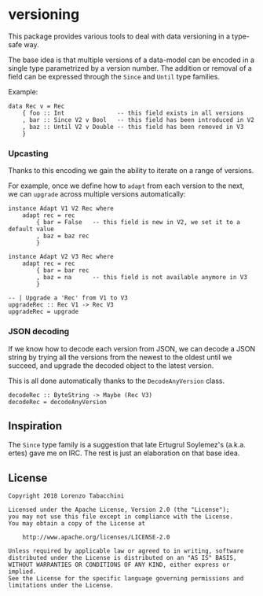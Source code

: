 # versioning

This package provides various tools to deal with data versioning in a type-safe way.

The base idea is that multiple versions of a data-model can be encoded in a single type parametrized by a version number.
The addition or removal of a field can be expressed through the `Since` and `Until` type families.

Example:

```
data Rec v = Rec
    { foo :: Int               -- this field exists in all versions
    , bar :: Since V2 v Bool   -- this field has been introduced in V2
    , baz :: Until V2 v Double -- this field has been removed in V3
    }
```

### Upcasting

Thanks to this encoding we gain the ability to iterate on a range of versions.

For example, once we define how to `adapt` from each version to the next,
we can `upgrade` across multiple versions automatically:

```
instance Adapt V1 V2 Rec where
    adapt rec = rec
        { bar = False   -- this field is new in V2, we set it to a default value
        , baz = baz rec
        }
        
instance Adapt V2 V3 Rec where
    adapt rec = rec
        { bar = bar rec
        , baz = na      -- this field is not available anymore in V3
        }

-- | Upgrade a 'Rec' from V1 to V3
upgradeRec :: Rec V1 -> Rec V3
upgradeRec = upgrade
```

### JSON decoding

If we know how to decode each version from JSON,
we can decode a JSON string by trying all the versions
from the newest to the oldest until we succeed,
and upgrade the decoded object to the latest version.

This is all done automatically thanks to the `DecodeAnyVersion` class.

```
decodeRec :: ByteString -> Maybe (Rec V3)
decodeRec = decodeAnyVersion
```

## Inspiration

The `Since` type family is a suggestion that late Ertugrul Soylemez's (a.k.a. ertes) gave me on IRC.
The rest is just an elaboration on that base idea.

## License

    Copyright 2018 Lorenzo Tabacchini

    Licensed under the Apache License, Version 2.0 (the "License");
    you may not use this file except in compliance with the License.
    You may obtain a copy of the License at

        http://www.apache.org/licenses/LICENSE-2.0

    Unless required by applicable law or agreed to in writing, software
    distributed under the License is distributed on an "AS IS" BASIS,
    WITHOUT WARRANTIES OR CONDITIONS OF ANY KIND, either express or implied.
    See the License for the specific language governing permissions and
    limitations under the License.
